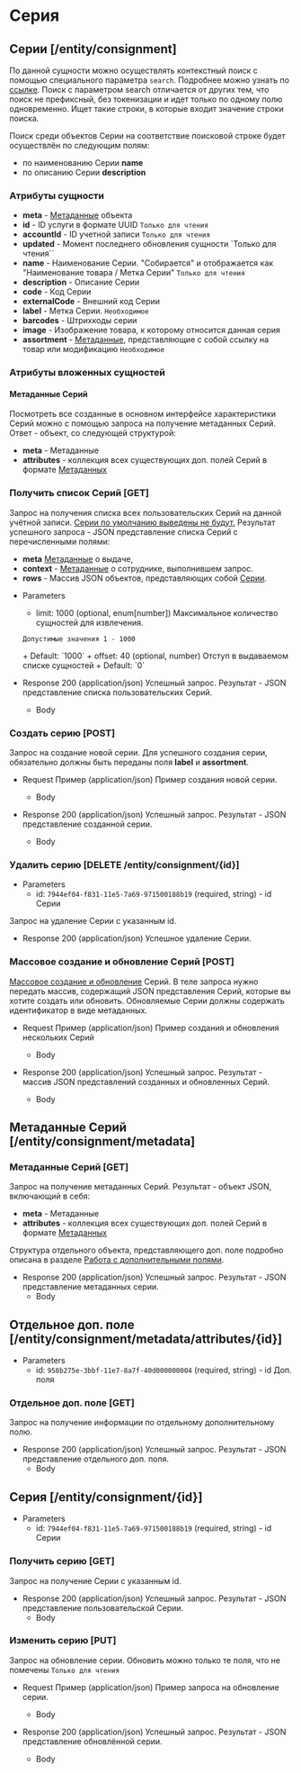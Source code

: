 <!-- include(metadata.apib) -->

# Серия

## Серии [/entity/consignment]
По данной сущности можно осуществлять контекстный поиск с помощью специального параметра `search`. Подробнее можно узнать по [ссылке](/api/remap/1.2/doc/index.html#header-контекстный-поиск). Поиск с параметром search отличается от других тем, что поиск не префиксный, без токенизации и идет только по одному полю одновременно. Ищет такие строки, в которые входит значение строки поиска.

Поиск среди объектов Серии на соответствие поисковой строке будет осуществлён по следующим полям:
+ по наименованию Серии **name**
+ по описанию Серии **description**

### Атрибуты сущности

+ **meta** - [Метаданные](/api/remap/1.2/doc/index.html#header-метаданные) объекта
+ **id** - ID услуги в формате UUID `Только для чтения`
+ **accountId** - ID учетной записи `Только для чтения`
+ **updated** - Момент последнего обновления сущности `Только для чтения``
+ **name** - Наименование Серии. "Собирается" и отображается как "Наименование товара  / Метка Серии" `Только для чтения`
+ **description** - Описание Серии
+ **code** - Код Серии
+ **externalCode** - Внешний код Серии
+ **label** - Метка Серии. `Необходимое`
+ **barcodes** - Штрихкоды серии
+ **image** - Изображение товара, к которому относится данная серия
+ **assortment** - [Метаданные](/api/remap/1.2/doc/index.html#header-метаданные), представляющие с собой ссылку на товар или модификацию `Необходимое`

### Атрибуты вложенных сущностей
#### Метаданные Серий

Посмотреть все созданные в основном интерфейсе характеристики Серий можно с помощью запроса на получение метаданных Серий.
Ответ - объект, со следующей структурой:
+ **meta** - Метаданные
+ **attributes** - коллекция всех существующих доп. полей Серий в формате [Метаданных](/api/remap/1.2/doc/index.html#header-метаданные)

### Получить список Серий [GET]
Запрос на получения списка всех пользовательских Серий на данной учётной записи.
<u>Серии по умолчанию выведены не будут.</u>
Результат успешного запроса - JSON представление списка Серий с перечисленными полями:
- **meta** [Метаданные](/api/remap/1.2/doc/index.html#header-метаданные) о выдаче,
- **context** - [Метаданные](/api/remap/1.2/doc/index.html#header-метаданные) о сотруднике, выполнившем запрос.
- **rows** - Массив JSON объектов, представляющих собой [Серии](#серия-серии).
+ Parameters
  + limit: 1000 (optional, enum[number])
  Максимальное количество сущностей для извлечения.
  <p>
    <code>Допустимые значения 1 - 1000</code>
  </p>
      + Default: `1000`
  + offset: 40 (optional, number)
    Отступ в выдаваемом списке сущностей
      + Default: `0`

+ Response 200 (application/json)
Успешный запрос. Результат - JSON представление списка пользовательских Серий.
  + Body
        <!-- include(body/consignment/get_list.json) -->

### Создать серию [POST]
Запрос на создание новой серии. Для успешного создания серии, обязательно должны быть переданы поля
**label** и **assortment**.
+ Request Пример (application/json)
Пример создания новой серии.
  + Body
        <!-- include(body/consignment/post_request.json) -->

+ Response 200 (application/json)
Успешный запрос. Результат - JSON представление созданной серии.
  + Body
        <!-- include(body/consignment/post_response.json) -->

### Удалить серию [DELETE /entity/consignment/{id}]
+ Parameters
  + id: `7944ef04-f831-11e5-7a69-971500188b19` (required, string) - id Серии

Запрос на удаление Серии с указанным id.

+ Response 200 (application/json)
Успешное удаление Серии.

### Массовое создание и обновление Серий [POST]
[Массовое создание и обновление](/api/remap/1.2/doc/index.html#header-создание-и-обновление-нескольких-объектов) Серий.
В теле запроса нужно передать массив, содержащий JSON представления Серий, которые вы хотите создать или обновить.
Обновляемые Серии должны содержать идентификатор в виде метаданных.

+ Request Пример (application/json)
Пример создания и обновления нескольких Серий
  + Body
        <!-- include(body/consignment/post_massive_request.json) -->

+ Response 200 (application/json)
Успешный запрос. Результат - массив JSON представлений созданных и обновленных Серий.
  + Body
        <!-- include(body/consignment/post_massive_response.json) -->


## Метаданные Серий [/entity/consignment/metadata]
### Метаданные Серий [GET]
Запрос на получение метаданных Серий. Результат - объект JSON, включающий в себя:
+ **meta** - Метаданные
+ **attributes** - коллекция всех существующих доп. полей Серий в формате [Метаданных](/api/remap/1.2/doc/index.html#header-метаданные)

Структура отдельного объекта, представляющего доп. поле подробно описана в разделе [Работа с дополнительными полями](/api/remap/1.2/doc/index.html#header-работа-с-дополнительными-полями).

+ Response 200 (application/json)
Успешный запрос. Результат - JSON представление метаданных серии.
  + Body
        <!-- include(body/consignment/get_metadata.json) -->

## Отдельное доп. поле [/entity/consignment/metadata/attributes/{id}]
+ Parameters
  + id: `958b275e-3bbf-11e7-8a7f-40d000000004` (required, string) - id Доп. поля
### Отдельное доп. поле [GET]
Запрос на получение информации по отдельному дополнительному полю.
+ Response 200 (application/json)
Успешный запрос. Результат - JSON представление отдельного доп. поля.
  + Body
        <!-- include(body/consignment/metadata_by_id.json) -->


## Серия [/entity/consignment/{id}]
+ Parameters
  + id: `7944ef04-f831-11e5-7a69-971500188b19` (required, string) - id Серии
### Получить серию [GET]
Запрос на получение Серии с указанным id.

+ Response 200 (application/json)
Успешный запрос. Результат - JSON представление пользовательской Серии.
  + Body
        <!-- include(body/consignment/get_id.json) -->

### Изменить серию [PUT]
Запрос на обновление серии. Обновить можно только те поля, что не помечены `Только для чтения`
+ Request Пример (application/json)
Пример запроса на обновление серии.
  + Body
        <!-- include(body/consignment/put_request.json) -->

+ Response 200 (application/json)
Успешный запрос. Результат - JSON представление обновлённой серии.
  + Body
        <!-- include(body/consignment/put_response.json) -->
